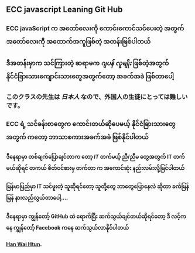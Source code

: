 
## ECC javascript Leaning Git Hub 
 
### **ECC javaScript** က အတော်လေးကို ကောင်းကောင်သင်ပေးတဲ့ အတွက် **အတော်လေးကို အထောက်အကူဖြစ်တဲ့** အတန်းဖြစ်ပါတယ်
### ဒီအတန်းမှာက သင်ကြားတဲ့ ဆရာမက ***ဂျပန် လူမျိုး*** ဖြစ်တဲ့အတွက် နိုင်ငံခြားသားကျောင်းသားတွေအတွက်တော့ အခက်အခဲ ဖြစ်တာပေါ့

### このクラスの先生は ***日本人*** なので、外国人の生徒にとっては難しいです。

### ECC ရဲ့ သင်ခန်းစာတွေက ကောင်းတယ်ဆိုပေမယ့် နိုင်ငံခြားသားတွေ အတွက် ကတော့ ဘာသာစကားအခက်အခဲ ဖြစ်နိုင်ပါတယ် 
#### ဒီနေရာမှာ တစ်ချက်ပြောချင်တာက တော့ ***IT*** တက်မယ့် ညီ/ညီမ တွေအတွက် **IT** တက်မယ်ဆိုရင် တကယ် စိတ်ဝင်စားမှ တက်တာ က အကောင်ဆုံး နည်းလမ်းလို့မြင်ပါတယ်
#### မြန်မာပြည်မှာ **IT** သင်ဖူးတဲ့ သူဆိုရင်တော့ သူတို့တွေ ဘာတွေပြောနေလဲ ဆိုတာ ခက်မြန်မြန် နားလည်လွယ်တာပေါ့....

#### ဒီနေရာမှာ ကျွန်တော့် GitHub ထဲ ရောက်ပြီး ဆက်သွယ်ချင်တယ်ဆိုရင်တော့ ဒီ လင့်ကနေ ကျွန်တော့် Facebook ကနေ ဆက်သွယ်လာနိုင်ပါတယ် 

####  **[Han Wai Htun](https://www.facebook.com/hanwaihtun1e/)**.

